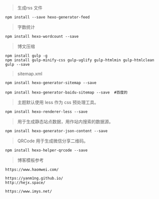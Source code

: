 > 生成rss 文件
```
npm install --save hexo-generator-feed
```
> 字数统计
```
npm install hexo-wordcount --save
```
> 博文压缩
```
npm install gulp -g
npm install gulp-minify-css gulp-uglify gulp-htmlmin gulp-htmlclean gulp --save
```

> sitemap.xml
```
npm install hexo-generator-sitemap --save
 
npm install hexo-generator-baidu-sitemap --save  #百度的
```

> 主题默认使用 less 作为 css 预处理工具。

```
npm install hexo-renderer-less --save
```

> 用于生成静态站点数据，用作站内搜索的数据源。

```
npm install hexo-generator-json-content --save
```

> QRCode 用于生成微信分享二维码。

```
npm install hexo-helper-qrcode --save
```


> 博客模板参考

```
https://www.haomwei.com/

https://yanm1ng.github.io/
http://hejx.space/

https://www.imys.net/
```